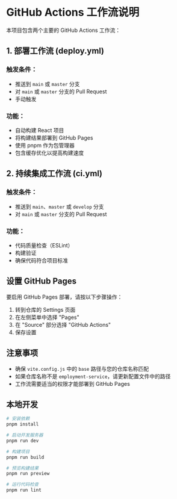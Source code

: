 # GitHub Actions 工作流说明

本项目包含两个主要的 GitHub Actions 工作流：

## 1. 部署工作流 (deploy.yml)

### 触发条件：

- 推送到 `main` 或 `master` 分支
- 对 `main` 或 `master` 分支的 Pull Request
- 手动触发

### 功能：

- 自动构建 React 项目
- 将构建结果部署到 GitHub Pages
- 使用 pnpm 作为包管理器
- 包含缓存优化以提高构建速度

## 2. 持续集成工作流 (ci.yml)

### 触发条件：

- 推送到 `main`、`master` 或 `develop` 分支
- 对 `main` 或 `master` 分支的 Pull Request

### 功能：

- 代码质量检查（ESLint）
- 构建验证
- 确保代码符合项目标准

## 设置 GitHub Pages

要启用 GitHub Pages 部署，请按以下步骤操作：

1. 转到仓库的 Settings 页面
2. 在左侧菜单中选择 "Pages"
3. 在 "Source" 部分选择 "GitHub Actions"
4. 保存设置

## 注意事项

- 确保 `vite.config.js` 中的 `base` 路径与您的仓库名称匹配
- 如果仓库名称不是 `employment-service`，请更新配置文件中的路径
- 工作流需要适当的权限才能部署到 GitHub Pages

## 本地开发

```bash
# 安装依赖
pnpm install

# 启动开发服务器
pnpm run dev

# 构建项目
pnpm run build

# 预览构建结果
pnpm run preview

# 运行代码检查
pnpm run lint
```
